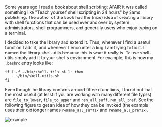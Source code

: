 Some years ago I read a book about shell scripting; AFAIR it was called something like "Teach yourself shell scripting in 
24 hours" by Sams publishing. The author of the book had the (nice) idea of creating a library with shell functions that 
can be used over and over by system administrators, shell programmers, and generally users who enjoy typing on a terminal.

I decided to take the library and extend it. Thus, whenever I find a useful function I add it, and whenever I encounter a bug 
I am trying to fix it. I named the library shell-utils because this is what it really is. To use shell-utils simply add it to 
your shell's environment. For example, this is how my `.bashrc` entry looks like:
```
if [ -f ~/bin/shell-utils.sh ]; then
   . ~/bin/shell-utils.sh
fi
```
Even though the library contains around fifteen functions, I found out that the most useful (at least if you are working with 
many different file types) are `file_to_lower`, `file_to_upper` and `ren_all_suff`, `ren_all_pref`. See the 
following figure to get an idea of how they can be invoked (the example uses their old longer names `rename_all_suffix` and `rename_all_prefix`).

![example](http://i67.tinypic.com/f1yw5u.png)
